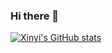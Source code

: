 ### Hi there 👋

[![Xinyi's GitHub stats](https://github-readme-stats.vercel.app/api?username=HiiiXinyiii&theme=tokyonight&show_icons=true)](https://github.com/anuraghazra/github-readme-stats)
